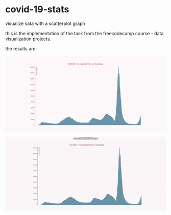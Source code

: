 # covid-19-stats
visualize sata with a scatterplot graph

this is the implementation of the task from the freecodecamp course - data visualization projects.

the results are:

<img src='https://github.com/ajdivotf/covid-19-stats/blob/main/files/full_page.PNG' width='600'/>


![](https://github.com/ajdivotf/covid-19-stats/blob/main/files/result.gif)
